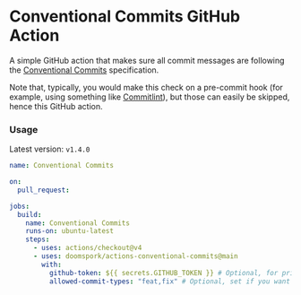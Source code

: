 # Conventional Commits GitHub Action

A simple GitHub action that makes sure all commit messages are following the [Conventional Commits](https://www.conventionalcommits.org/en/v1.0.0//) specification.

Note that, typically, you would make this check on a pre-commit hook (for example, using something like [Commitlint](https://commitlint.js.org/)), but those can easily be skipped, hence this GitHub action.

### Usage
Latest version: `v1.4.0`

```yml
name: Conventional Commits

on:
  pull_request:

jobs:
  build:
    name: Conventional Commits
    runs-on: ubuntu-latest
    steps:
      - uses: actions/checkout@v4
      - uses: doomspork/actions-conventional-commits@main
        with:
          github-token: ${{ secrets.GITHUB_TOKEN }} # Optional, for private repositories.
          allowed-commit-types: "feat,fix" # Optional, set if you want a subset of commit types to be allowed.
```

